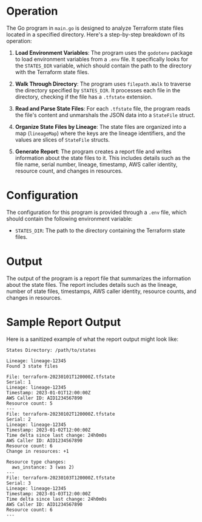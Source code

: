 # Operation

The Go program in `main.go` is designed to analyze Terraform state files located in a specified directory. Here's a step-by-step breakdown of its operation:

1. **Load Environment Variables**: The program uses the `godotenv` package to load environment variables from a `.env` file. It specifically looks for the `STATES_DIR` variable, which should contain the path to the directory with the Terraform state files.

2. **Walk Through Directory**: The program uses `filepath.Walk` to traverse the directory specified by `STATES_DIR`. It processes each file in the directory, checking if the file has a `.tfstate` extension.

3. **Read and Parse State Files**: For each `.tfstate` file, the program reads the file's content and unmarshals the JSON data into a `StateFile` struct.

4. **Organize State Files by Lineage**: The state files are organized into a map (`lineageMap`) where the keys are the lineage identifiers, and the values are slices of `StateFile` structs.

5. **Generate Report**: The program creates a report file and writes information about the state files to it. This includes details such as the file name, serial number, lineage, timestamp, AWS caller identity, resource count, and changes in resources.

# Configuration

The configuration for this program is provided through a `.env` file, which should contain the following environment variable:

- `STATES_DIR`: The path to the directory containing the Terraform state files.

# Output

The output of the program is a report file that summarizes the information about the state files. The report includes details such as the lineage, number of state files, timestamps, AWS caller identity, resource counts, and changes in resources.

# Sample Report Output

Here is a sanitized example of what the report output might look like:

```
States Directory: /path/to/states

Lineage: lineage-12345
Found 3 state files

File: terraform-20230101T120000Z.tfstate
Serial: 1
Lineage: lineage-12345
Timestamp: 2023-01-01T12:00:00Z
AWS Caller ID: AID1234567890
Resource count: 5
---
File: terraform-20230102T120000Z.tfstate
Serial: 2
Lineage: lineage-12345
Timestamp: 2023-01-02T12:00:00Z
Time delta since last change: 24h0m0s
AWS Caller ID: AID1234567890
Resource count: 6
Change in resources: +1

Resource type changes:
  aws_instance: 3 (was 2)
---
File: terraform-20230103T120000Z.tfstate
Serial: 3
Lineage: lineage-12345
Timestamp: 2023-01-03T12:00:00Z
Time delta since last change: 24h0m0s
AWS Caller ID: AID1234567890
Resource count: 6
---
```
